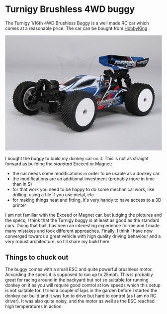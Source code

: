 # Turnigy Brushless 4WD buggy

The Turnigy 1/16th 4WD Brushless Buggy is a well made RC car which comes at a 
reasonable price. The car can be bought from [HobbyKing](https://hobbyking.com/en_us/turnigy-1-16-brushless-4wd-racing-buggy-w-25a-power-system-and-2-4ghz-radio-rtr.html?gclid=CjwKCAjwqqrmBRAAEiwAdpDXtFS4SQOmtAFHIMZ9HrEiBeGwMeOg9UfNnKB6_Nr-yxoUUoyarf6FORoC7NgQAvD_BwE&gclsrc=aw.ds&___store=en_us). 

![4WD_Buggy](./assets/4WD_buggy.jpg)

I bought the buggy to build my donkey car on it. This is not as straight forward as building the _standard_ Exceed or Magnet:
* the car needs some modifications in order to be usable as a donkey car
* the modifications are an additional investment (probably more in time than in $)
* for that work you need to be happy to do some mechanical work, like drilling, using a file if you use metal, etc
* for making things neat and fitting, it's very handy to have access to a 3D printer

I am not familiar with the Exceed or Magnet car, but judging the pictures and the specs, I think that the Turnigy buggy is at least as good as the standard cars. Doing that built has been an interesting experience for me and I made many mistakes and took different approaches. Finally, I think I have now converged towards a great vehicle with high quality driving behaviour and a very robust architecture, so I'll share my build here. 

## Things to chuck out
The buggy comes with a small ESC and quite powerful brushless motor. According the specs it is supposed to run up to 25mph. This is probably great for racing around in the backyard but not so suitable for running donkey on it as you will require good control at low speeds which this setup is not suitable for. I tried a couple of laps in the garden before I started the donkey car build and it was fun to drive but hard to control (as I am no RC driver). It was also quite noisy, and the motor as well as the ESC reached high temperatures in action.
